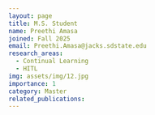 ```yaml
---
layout: page
title: M.S. Student
name: Preethi Amasa
joined: Fall 2025
email: Preethi.Amasa@jacks.sdstate.edu
research_areas:
  - Continual Learning
  - HITL
img: assets/img/12.jpg
importance: 1
category: Master
related_publications: 
---
```


